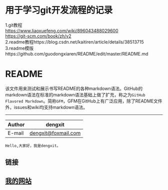 用于学习git开发流程的记录
=======================
1.git教程<br>
https://www.liaoxuefeng.com/wiki/896043488029600<br>
https://git-scm.com/book/zh/v2<br>
2.readme教程https://blog.csdn.net/kaitiren/article/details/38513715<br>
3.readme模版https://github.com/guodongxiaren/README/edit/master/README.md

README
===========================
该文件用来测试和展示书写README的各种markdown语法。GitHub的markdown语法在标准的markdown语法基础上做了扩充，称之为`GitHub Flavored Markdown`。简称`GFM`，GFM在GitHub上有广泛应用，除了README文件外，issues和wiki均支持markdown语法。

****
	
|Author|dengxit|
|---|---
|E-mail|dengxit@foxmail.com

    Hello,大家好，我是dengxit。
链接
--------------------------------
[我的网站](http://www.dengxitong.com "我的网站")
--------------------------------
